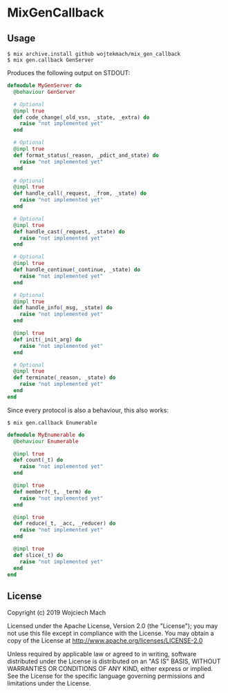 # MixGenCallback

## Usage

```
$ mix archive.install github wojtekmach/mix_gen_callback
$ mix gen.callback GenServer
```

Produces the following output on STDOUT:

```elixir
defmodule MyGenServer do
  @behaviour GenServer

  # Optional
  @impl true
  def code_change(_old_vsn, _state, _extra) do
    raise "not implemented yet"
  end

  # Optional
  @impl true
  def format_status(_reason, _pdict_and_state) do
    raise "not implemented yet"
  end

  # Optional
  @impl true
  def handle_call(_request, _from, _state) do
    raise "not implemented yet"
  end

  # Optional
  @impl true
  def handle_cast(_request, _state) do
    raise "not implemented yet"
  end

  # Optional
  @impl true
  def handle_continue(_continue, _state) do
    raise "not implemented yet"
  end

  # Optional
  @impl true
  def handle_info(_msg, _state) do
    raise "not implemented yet"
  end

  @impl true
  def init(_init_arg) do
    raise "not implemented yet"
  end

  # Optional
  @impl true
  def terminate(_reason, _state) do
    raise "not implemented yet"
  end
end
```

Since every protocol is also a behaviour, this also works:

```
$ mix gen.callback Enumerable
```

```elixir
defmodule MyEnumerable do
  @behaviour Enumerable

  @impl true
  def count(_t) do
    raise "not implemented yet"
  end

  @impl true
  def member?(_t, _term) do
    raise "not implemented yet"
  end

  @impl true
  def reduce(_t, _acc, _reducer) do
    raise "not implemented yet"
  end

  @impl true
  def slice(_t) do
    raise "not implemented yet"
  end
end
```

## License

Copyright (c) 2019 Wojciech Mach

Licensed under the Apache License, Version 2.0 (the "License"); you may not use this file except in compliance with the License. You may obtain a copy of the License at http://www.apache.org/licenses/LICENSE-2.0

Unless required by applicable law or agreed to in writing, software distributed under the License is distributed on an "AS IS" BASIS, WITHOUT WARRANTIES OR CONDITIONS OF ANY KIND, either express or implied. See the License for the specific language governing permissions and limitations under the License.
